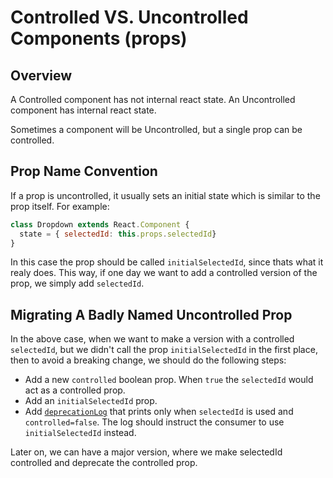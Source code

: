 # Controlled VS. Uncontrolled Components (props)

## Overview

A Controlled component has not internal react state.
An Uncontrolled component has internal react state.

Sometimes a component will be Uncontrolled, but a single prop can be controlled.

## Prop Name Convention

If a prop is uncontrolled, it usually sets an initial state which is similar to the prop itself.
For example:
```js
class Dropdown extends React.Component {
  state = { selectedId: this.props.selectedId}
}
```

In this case the prop should be called `initialSelectedId`, since thats what it realy does.
This way, if one day we want to add a controlled version of the prop, we simply add `selectedId`.

## Migrating A Badly Named Uncontrolled Prop

In the above case, when we want to make a version with a controlled `selectedId`, but we didn't call the prop `initialSelectedId` in the first place, then to avoid a breaking change, we should do the following steps:

- Add a new `controlled` boolean prop. When `true` the `selectedId` would act as a controlled prop.
- Add an `initialSelectedId` prop.
- Add [`deprecationLog`](../internal/DEPRECATION_GUIDE.md) that prints only when `selectedId` is used and `controlled=false`. The log should instruct the consumer to use `initialSelectedId` instead.

Later on, we can have a major version, where we make selectedId controlled and deprecate the controlled prop.
